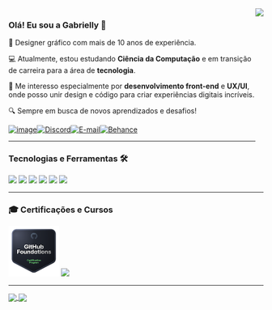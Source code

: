 <img src="https://octodex.github.com/images/femalecodertocat.png" height="300px" align="right">

### Olá! Eu sou a Gabrielly 👋

🎨 Designer gráfico com mais de 10 anos de experiência.

💻 Atualmente, estou estudando **Ciência da Computação** e em transição de carreira para a área de **tecnologia**.

🚀 Me interesso especialmente por **desenvolvimento front-end** e **UX/UI**, onde posso unir design e código para criar experiências digitais incríveis.

🔍 Sempre em busca de novos aprendizados e desafios!

[![image](https://img.shields.io/badge/LinkedIn-0077B5?style=for-the-badge&logo=linkedin&logoColor=white)](https://www.linkedin.com/in/gabriellyss/)[![Discord](https://img.shields.io/badge/Discord-7289DA?style=for-the-badge&logo=discord&logoColor=white)](https://discord.com/channels/@bugabs/)[![E-mail](https://img.shields.io/badge/-Email-000?style=for-the-badge&logo=microsoft-outlook&logoColor=007BFF)](mailto:gabriellysantos@live.com)[![Behance](https://img.shields.io/badge/-Behance-blue?style=for-the-badge&logo=behance&logoColor=white)](https://www.behance.net/gssantos)

---

### Tecnologias e Ferramentas 🛠️
<img src="https://img.shields.io/badge/HTML5-E34F26.svg?style=for-the-badge&logo=HTML5&logoColor=white"> <img src="https://img.shields.io/badge/CSS-663399.svg?style=for-the-badge&logo=CSS&logoColor=white"> <img src="https://img.shields.io/badge/JavaScript-F7DF1E.svg?style=for-the-badge&logo=JavaScript&logoColor=black"> <img src="https://img.shields.io/badge/Figma-F24E1E.svg?style=for-the-badge&logo=Figma&logoColor=white"> <img src="https://img.shields.io/badge/Git-F05032.svg?style=for-the-badge&logo=Git&logoColor=white"> <img src="https://img.shields.io/badge/GitHub-181717.svg?style=for-the-badge&logo=GitHub&logoColor=white">

---

### 🎓 Certificações e Cursos
<a href="https://www.credly.com/badges/6657a3f6-3656-472f-abcb-c9458bbc6966/public_url"><img src="src/github-foundations.png" height="100px"></a> 
<a href="https://www.dio.me/users/gabriellysantos"><img src="https://assets.dio.me/PXTHzpYRJjOb5iSXboRqYrTpSTGIFVuStrwRtsTpVUc/f:webp/h:120/q:80/L3RyYWNrcy82MmVkMWYxZC04ZDc2LTRiYmMtOTA1Zi1lNzNkMjBjYjgyZjUucG5n" height="100px"></a>

---

<a href="https://github.com/anuraghazra/github-readme-stats">
  <img height=180 align="center" src="https://github-readme-stats.vercel.app/api?username=GabriellySS&theme=transparent&card_width=350"/>
</a>
<a href="https://github.com/anuraghazra/github-readme-stats">
  <img height=180 align="center" src="https://github-readme-stats.vercel.app/api/top-langs?username=GabriellySS&theme=transparent&layout=compact&langs_count=8&card_width=340"/>
</a>
